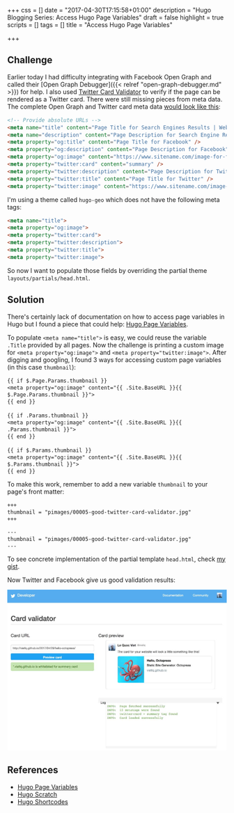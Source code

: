 +++
css = []
date = "2017-04-30T17:15:58+01:00"
description = "Hugo Blogging Series: Access Hugo Page Variables"
draft = false
highlight = true
scripts = []
tags = []
title = "Access Hugo Page Variables"

+++

## Challenge

Earlier today I had difficulty integrating with Facebook Open Graph and called their [Open Graph Debugger]({{< relref "open-graph-debugger.md" >}}) for help. I also used [Twitter Card Validator](https://cards-dev.twitter.com/validator) to verify if the page can be rendered as a Twitter card. There were still missing pieces from meta data. The complete Open Graph and Twitter card meta data [would look like this](https://rickmanelius.com/article/sharing-facebook-how-improve-your-results-customizing-image-title-and-summary-text):

```html
<!-- Provide absolute URLs -->
<meta name="title" content="Page Title for Search Engines Results | Website Name" />
<meta name="description" content="Page Description for Search Engine Results" />
<meta property="og:title" content="Page Title for Facebook" />
<meta property="og:description" content="Page Description for Facebook" />
<meta property="og:image" content="https://www.sitename.com/image-for-facebook.png" />
<meta property="twitter:card" content="summary" />
<meta property="twitter:description" content="Page Description for Twitter." />
<meta property="twitter:title" content="Page Title for Twitter" />
<meta property="twitter:image" content="https://www.sitename.com/image-for-twitter.png" />
```

I'm using a theme called `hugo-geo` which does not have the following meta tags:

```html
<meta name="title">
<meta property="og:image">
<meta property="twitter:card">
<meta property="twitter:description">
<meta property="twitter:title">
<meta property="twitter:image">
```

So now I want to populate those fields by overriding the partial theme `layouts/partials/head.html`.

## Solution

There's certainly lack of documentation on how to access page variables in Hugo but I found a piece that could help: [Hugo Page Variables](https://hugodocs.info/variables/page/).

To populate `<meta name="title">` is easy, we could reuse the variable `.Title` provided by all pages. Now the challenge is printing a custom image for `<meta property="og:image">` and `<meta property="twitter:image">`. After digging and googling, I found 3 ways for accessing custom page variables (in this case `thumbnail`):

```
{{ if $.Page.Params.thumbnail }}
<meta property="og:image" content="{{ .Site.BaseURL }}{{ $.Page.Params.thumbnail }}">
{{ end }}

{{ if .Params.thumbnail }}
<meta property="og:image" content="{{ .Site.BaseURL }}{{ .Params.thumbnail }}">
{{ end }}

{{ if $.Params.thumbnail }}
<meta property="og:image" content="{{ .Site.BaseURL }}{{ $.Params.thumbnail }}">
{{ end }}
```

To make this work, remember to add a new variable `thumbnail` to your page's front matter:

```
+++
thumbnail = "pimages/00005-good-twitter-card-validator.jpg"
+++
```

```
---
thumbnail = "pimages/00005-good-twitter-card-validator.jpg"
---
```

To see concrete implementation of the partial template `head.html`, check [my gist](https://gist.github.com/vietlq/d1c7ecfb20ce7beac4a7f4df746c797c).

Now Twitter and Facebook give us good validation results:

![Validated Twitter Card](/pimages/00005-good-twitter-card-validator.jpg)

## References

* [Hugo Page Variables](https://hugodocs.info/variables/page/)
* [Hugo Scratch](https://hugodocs.info/functions/scratch/)
* [Hugo Shortcodes](https://hugodocs.info/content-management/shortcodes/)